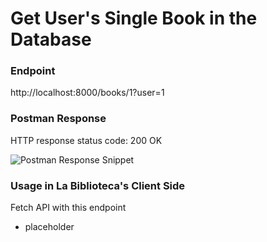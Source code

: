 # Get User's Single Book in the Database

### Endpoint

http://localhost:8000/books/1?user=1


### Postman Response

HTTP response status code: 200 OK

![Postman Response Snippet](https://user-images.githubusercontent.com/98675776/225175555-38d07f06-a061-491f-93de-224466c05026.png)

### Usage in La Biblioteca's Client Side
Fetch API with this endpoint
- placeholder
